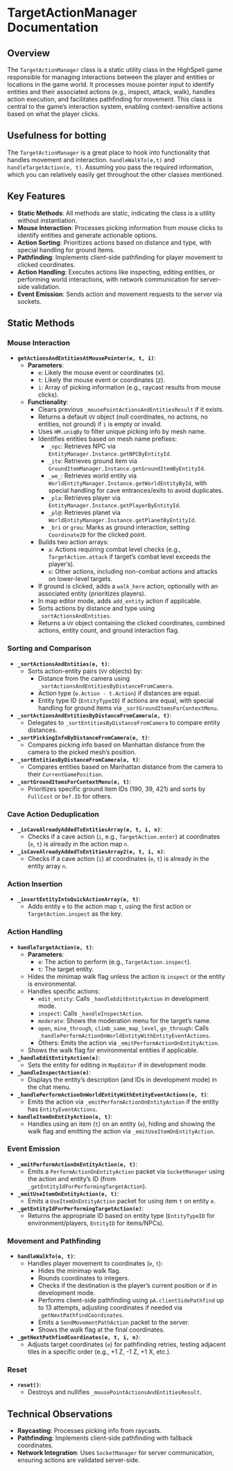 # TargetActionManager Documentation

## Overview
The `TargetActionManager` class is a static utility class in the HighSpell game responsible for managing interactions between the player and entities or locations in the game world. It processes mouse pointer input to identify entities and their associated actions (e.g., inspect, attack, walk), handles action execution, and facilitates pathfinding for movement. This class is central to the game’s interaction system, enabling context-sensitive actions based on what the player clicks.

## Usefulness for botting
The `TargetActionManager` is a great place to hook into functionality that handles movement and interaction. `handleWalkTo(e,t)` and `handleTargetAction(e, t)`. Assuming you pass the required information, which you can relatively easily get throughout the other classes mentioned.


## Key Features
- **Static Methods**: All methods are static, indicating the class is a utility without instantiation.
- **Mouse Interaction**: Processes picking information from mouse clicks to identify entities and generate actionable options.
- **Action Sorting**: Prioritizes actions based on distance and type, with special handling for ground items.
- **Pathfinding**: Implements client-side pathfinding for player movement to clicked coordinates.
- **Action Handling**: Executes actions like inspecting, editing entities, or performing world interactions, with network communication for server-side validation.
- **Event Emission**: Sends action and movement requests to the server via sockets.

## Static Methods
### Mouse Interaction
- **`getActionsAndEntitiesAtMousePointer(e, t, i)`**:
  - **Parameters**:
    - `e`: Likely the mouse event or coordinates (x).
    - `t`: Likely the mouse event or coordinates (z).
    - `i`: Array of picking information (e.g., raycast results from mouse clicks).
  - **Functionality**:
    - Clears previous `_mousePointActionsAndEntitiesResult` if it exists.
    - Returns a default `UV` object (null coordinates, no actions, no entities, not ground) if `i` is empty or invalid.
    - Uses `HM.uniqBy` to filter unique picking info by mesh name.
    - Identifies entities based on mesh name prefixes:
      - `_npc`: Retrieves NPC via `EntityManager.Instance.getNPCByEntityId`.
      - `_ite`: Retrieves ground item via `GroundItemManager.Instance.getGroundItemByEntityId`.
      - `_we_`: Retrieves world entity via `WorldEntityManager.Instance.getWorldEntityById`, with special handling for cave entrances/exits to avoid duplicates.
      - `_pla`: Retrieves player via `EntityManager.Instance.getPlayerByEntityId`.
      - `_pl@`: Retrieves planet via `WorldEntityManager.Instance.getPlanetByEntityId`.
      - `_bri` or `grou`: Marks as ground interaction, setting `Coordinate2D` for the clicked point.
    - Builds two action arrays:
      - `a`: Actions requiring combat level checks (e.g., `TargetAction.attack` if target’s combat level exceeds the player’s).
      - `o`: Other actions, including non-combat actions and attacks on lower-level targets.
    - If ground is clicked, adds a `walk_here` action, optionally with an associated entity (prioritizes players).
    - In map editor mode, adds `add_entity` action if applicable.
    - Sorts actions by distance and type using `_sortActionsAndEntities`.
    - Returns a `UV` object containing the clicked coordinates, combined actions, entity count, and ground interaction flag.

### Sorting and Comparison
- **`_sortActionsAndEntities(e, t)`**:
  - Sorts action-entity pairs (`VV` objects) by:
    - Distance from the camera using `_sortActionsAndEntitiesByDistanceFromCamera`.
    - Action type (`e.Action - t.Action`) if distances are equal.
    - Entity type ID (`EntityTypeID`) if actions are equal, with special handling for ground items via `_sortGroundItemsForContextMenu`.
- **`_sortActionsAndEntitiesByDistanceFromCamera(e, t)`**:
  - Delegates to `_sortEntitiesByDistanceFromCamera` to compare entity distances.
- **`_sortPickingInfoByDistanceFromCamera(e, t)`**:
  - Compares picking info based on Manhattan distance from the camera to the picked mesh’s position.
- **`_sortEntitiesByDistanceFromCamera(e, t)`**:
  - Compares entities based on Manhattan distance from the camera to their `CurrentGamePosition`.
- **`_sortGroundItemsForContextMenu(e, t)`**:
  - Prioritizes specific ground item IDs (190, 39, 421) and sorts by `FullCost` or `Def.ID` for others.

### Cave Action Deduplication
- **`_isCaveAlreadyAddedToEntitiesArray(e, t, i, n)`**:
  - Checks if a cave action (`i`, e.g., `TargetAction.enter`) at coordinates (`e`, `t`) is already in the action map `n`.
- **`_isCaveAlreadyAddedToEntitiesArray2(e, t, i, n)`**:
  - Checks if a cave action (`i`) at coordinates (`e`, `t`) is already in the entity array `n`.

### Action Insertion
- **`_insertEntityIntoQuickActionArray(e, t)`**:
  - Adds entity `e` to the action map `t`, using the first action or `TargetAction.inspect` as the key.

### Action Handling
- **`handleTargetAction(e, t)`**:
  - **Parameters**:
    - `e`: The action to perform (e.g., `TargetAction.inspect`).
    - `t`: The target entity.
  - Hides the minimap walk flag unless the action is `inspect` or the entity is environmental.
  - Handles specific actions:
    - `edit_entity`: Calls `_handleEditEntityAction` in development mode.
    - `inspect`: Calls `_handleInspectAction`.
    - `moderate`: Shows the moderation menu for the target’s name.
    - `open`, `mine_through`, `climb_same_map_level`, `go_through`: Calls `_handlePerformActionOnWorldEntityWithEntityEventActions`.
    - Others: Emits the action via `_emitPerformActionOnEntityAction`.
  - Shows the walk flag for environmental entities if applicable.
- **`_handleEditEntityAction(e)`**:
  - Sets the entity for editing in `MapEditor` if in development mode.
- **`_handleInspectAction(e)`**:
  - Displays the entity’s description (and IDs in development mode) in the chat menu.
- **`_handlePerformActionOnWorldEntityWithEntityEventActions(e, t)`**:
  - Emits the action via `_emitPerformActionOnEntityAction` if the entity has `EntityEventActions`.
- **`handleItemOnEntityAction(e, t)`**:
  - Handles using an item (`t`) on an entity (`e`), hiding and showing the walk flag and emitting the action via `_emitUseItemOnEntityAction`.

### Event Emission
- **`_emitPerformActionOnEntityAction(e, t)`**:
  - Emits a `PerformActionOnEntityAction` packet via `SocketManager` using the action and entity’s ID (from `_getEntityIdForPerformingTargetAction`).
- **`_emitUseItemOnEntityAction(e, t)`**:
  - Emits a `UseItemOnEntityAction` packet for using item `t` on entity `e`.
- **`_getEntityIdForPerformingTargetAction(e)`**:
  - Returns the appropriate ID based on entity type (`EntityTypeID` for environment/players, `EntityID` for items/NPCs).

### Movement and Pathfinding
- **`handleWalkTo(e, t)`**:
  - Handles player movement to coordinates (`e`, `t`):
    - Hides the minimap walk flag.
    - Rounds coordinates to integers.
    - Checks if the destination is the player’s current position or if in development mode.
    - Performs client-side pathfinding using `pA.clientSidePathfind` up to 13 attempts, adjusting coordinates if needed via `_getNextPathfindCoordinates`.
    - Emits a `SendMovementPathAction` packet to the server.
    - Shows the walk flag at the final coordinates.
- **`_getNextPathfindCoordinates(e, t, i, n)`**:
  - Adjusts target coordinates (`e`) for pathfinding retries, testing adjacent tiles in a specific order (e.g., +1 Z, -1 Z, +1 X, etc.).

### Reset
- **`reset()`**:
  - Destroys and nullifies `_mousePointActionsAndEntitiesResult`.

## Technical Observations
- **Raycasting**: Processes picking info from raycasts.
- **Pathfinding**: Implements client-side pathfinding with fallback coordinates.
- **Network Integration**: Uses `SocketManager` for server communication, ensuring actions are validated server-side.
